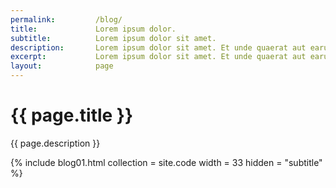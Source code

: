 ```yaml
---
permalink:         /blog/
title:             Lorem ipsum dolor.
subtitle:          Lorem ipsum dolor sit amet.
description:       Lorem ipsum dolor sit amet. Et unde quaerat aut earum animi aut explicabo saepe qui quibusdam accusamus ut velit asperiores vel natus temporibus. Qui sapiente saepe qui totam saepe est suscipit quia vel error provident cum omnis eius aut galisum rem nulla dolor? Qui internos voluptas est nulla odit est temporibus expedita eos quidem cumque. Ea voluptates eligendi quo rerum libero et molestiae harum vel fugit magni et cupiditate optio At quia consequuntur ut exercitationem laboriosam. Cum blanditiis voluptatibus At amet sunt At quia deleniti id quibusdam neque ut odio placeat.
excerpt:           Lorem ipsum dolor sit amet. Et unde quaerat aut earum animi aut explicabo saepe qui quibusdam accusamus ut velit asperiores vel natus temporibus.
layout:            page
---
```


# {{ page.title }}

{{ page.description }}

{% include blog01.html  collection = site.code width = 33  hidden = "subtitle" %}
